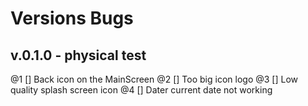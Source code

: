 # Versions Bugs

## v.0.1.0 - physical test

@1 [] Back icon on the MainScreen
@2 [] Too big icon logo
@3 [] Low quality splash screen icon
@4 [] Dater current date not working

